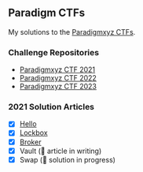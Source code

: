 ## Paradigm CTFs

My solutions to the [Paradigmxyz CTFs](https://ctf.paradigm.xyz/).

### Challenge Repositories

- [Paradigmxyz CTF 2021](https://github.com/paradigmxyz/paradigm-ctf-2021)
- [Paradigmxyz CTF 2022](https://github.com/paradigmxyz/paradigm-ctf-2022)
- [Paradigmxyz CTF 2023](https://github.com/paradigmxyz/paradigm-ctf-2023)

### 2021 Solution Articles

- [x] [Hello](https://medium.com/@dejijolaoluwa/paradigm-xyz-ctf-2021-hello-f9576d57ae6e)
- [x] [Lockbox](https://medium.com/@dejijolaoluwa/paradigm-xyz-ctf-2021-lockbox-part-1-47e398ced377)
- [x] [Broker](https://medium.com/@dejijolaoluwa/paradigm-xyz-ctf-2021-broker-0bf4b76717de)
- [x] Vault (📝 article in writing)
- [x] Swap (🚧 solution in progress)
